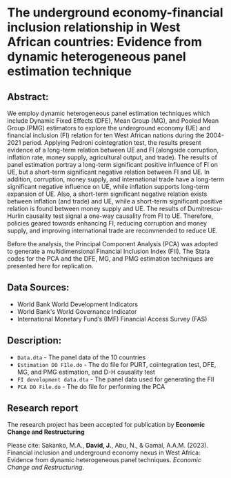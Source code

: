 # The underground economy-financial inclusion relationship in West African countries: Evidence from dynamic heterogeneous panel estimation technique

## **Abstract:**
We employ dynamic heterogeneous panel estimation techniques which include Dynamic Fixed Effects (DFE), Mean Group (MG), and Pooled Mean Group (PMG) estimators to
explore the underground economy (UE) and financial inclusion (FI) relation for ten West African nations during the 2004-2021 period. Applying Pedroni cointegration test, the results present evidence of a long-term relation between UE and FI (alongside corruption, inflation rate, money supply, agricultural output, and trade). The results of panel estimation portray a long-term significant positive influence of FI on UE, but a short-term significant negative relation between FI and UE. In addition, corruption, money supply, and international trade have a long-term significant negative influence on UE, while inflation supports long-term
expansion of UE. Also, a short-term significant negative relation exists between inflation (and trade) and UE, while a short-term significant positive relation is found between money supply and UE. The results of Dumitrescu-Hurlin causality test signal a one-way causality from FI to UE. Therefore, policies geared towards enhancing FI, reducing corruption and money supply, and improving international trade are recommended to reduce UE.

Before the analysis, the Principal Component Analysis (PCA) was adopted to generate a multidimensional Financial Inclusion Index (FII). The Stata codes for the PCA and the DFE, MG, and PMG estimation techniques are presented here for replication.

## **Data Sources:**
  - World Bank World Development Indicators
  - World Bank's World Governance Indicator 
  - International Monetary Fund’s (IMF) Financial Access Survey (FAS)
  &nbsp;

## **Description:**
- `Data.dta` - The panel data of the 10 countries
- `Estimation DO FIle.do` - The do file for PURT, cointegration test, DFE, MG, and PMG estimation, and D-H causality test
- `FI development data.dta` - The panel data used for generating the FII
- `PCA DO File.do` - The do file for performing the PCA

## **Research report**
The research project has been accepted for publication by **Economic Change and Restructuring**

Please cite:
Sakanko, M.A., **David, J.**, Abu, N., & Gamal, A.A.M. (2023). Financial inclusion and underground economy nexus in West Africa: Evidence from dynamic heterogeneous panel techniques. _Economic Change and Restructuring_.

